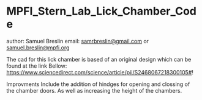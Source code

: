 # MPFI_Stern_Lab_Lick_Chamber_Code

author: Samuel Breslin
email: samrbreslin@gmail.com or samuel.breslin@mpfi.org

The cad for this lick chamber is based of an original design which can be found at the link Bellow:
https://www.sciencedirect.com/science/article/pii/S2468067218300105#!

Improvments Include the addition of hindges for opening and clossing of the chamber doors. As well as increasing the height of the chambers.
